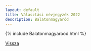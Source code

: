 ```yaml
---
layout: default
title: Választási névjegyzék 2022
description: Balatonmagyaród
---
```


{% include Balatonmagyarood.html %}

[Vissza](./)